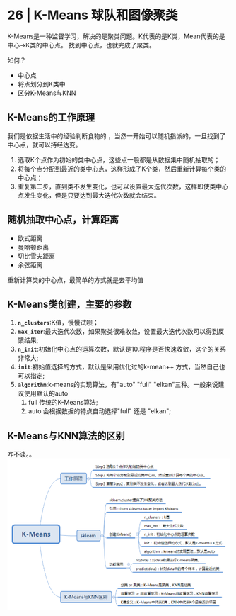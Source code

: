 # 26 | K-Means 球队和图像聚类

K-Means是一种监督学习，解决的是聚类问题。K代表的是K类，Mean代表的是中心->K类的中心点。
找到中心点，也就完成了聚类。

如何？
-   中心点
-   将点划分到K类中
-   区分K-Means与KNN

## K-Means的工作原理
我们是依据生活中的经验判断食物的
，当然一开始可以随机指派的，一旦找到了中心点，就可以持经达变。

1. 选取K个点作为初始的类中心点，这些点一般都是从数据集中随机抽取的；
2. 将每个点分配到最近的类中心点，这样形成了K个类，然后重新计算每个类的中心点；
3. 重复第二步，直到类不发生变化，也可以设置最大迭代次数，这样即使类中心点发生变化，但是只要达到最大迭代次数就会结束。

## 随机抽取中心点，计算距离

-   欧式距离
-   曼哈顿距离
-   切比雪夫距离
-   余弦距离

重新计算类的中心点，最简单的方式就是去平均值

## K-Means类创建，主要的参数
1. **`n_clusters`**:K值，慢慢试呗；
2. **`max_iter`**:最大迭代次数，如果聚类很难收敛，设置最大迭代次数可以得到反馈结果;
3. **`n_init`**:初始化中心点的运算次数，默认是10.程序是否快速收敛，这个的关系非常大;
4. **`init`**:初始值选择的方式，默认是采用优化过的k-mean++ 方式，当然自己也可以指定;
5. **`algorithm`**:k-means的实现算法，有"auto" "full" "elkan"三种。一般来说建议使用默认的auto
   1. full 传统的K-Means算法;
   2. auto 会根据数据的特点自动选择"full" 还是 "elkan";


## K-Means与KNN算法的区别
咋不谈。。
![avatar](./../images/K-Means.png)